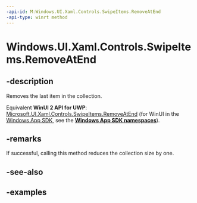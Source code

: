 ```yaml
---
-api-id: M:Windows.UI.Xaml.Controls.SwipeItems.RemoveAtEnd
-api-type: winrt method
---
```


<!-- Method syntax.
public void SwipeItems.RemoveAtEnd()
-->

# Windows.UI.Xaml.Controls.SwipeItems.RemoveAtEnd

## -description

Removes the last item in the collection.

Equivalent **WinUI 2 API for UWP**: [Microsoft.UI.Xaml.Controls.SwipeItems.RemoveAtEnd](/windows/winui/api/microsoft.ui.xaml.controls.swipeitems.removeatend) (for WinUI in the [Windows App SDK](/windows/apps/windows-app-sdk/), see the **[Windows App SDK namespaces](/windows/windows-app-sdk/api/winrt/)**).

## -remarks

If successful, calling this method reduces the collection size by one.

## -see-also

## -examples

